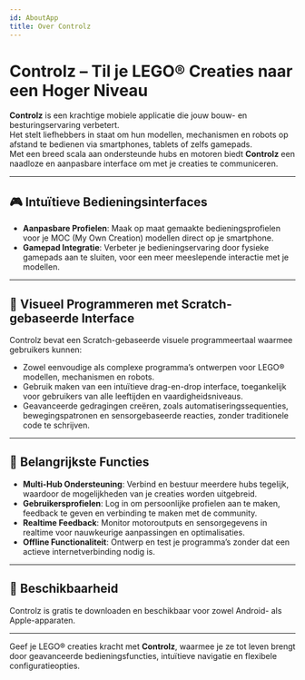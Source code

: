 ```yaml
---
id: AboutApp
title: Over Controlz
---
```


# Controlz – Til je LEGO® Creaties naar een Hoger Niveau

**Controlz** is een krachtige mobiele applicatie die jouw bouw- en besturingservaring verbetert.  
Het stelt liefhebbers in staat om hun modellen, mechanismen en robots op afstand te bedienen via smartphones, tablets of zelfs gamepads.  
Met een breed scala aan ondersteunde hubs en motoren biedt **Controlz** een naadloze en aanpasbare interface om met je creaties te communiceren.

---

## 🎮 Intuïtieve Bedieningsinterfaces

- **Aanpasbare Profielen**: Maak op maat gemaakte bedieningsprofielen voor je MOC (My Own Creation) modellen direct op je smartphone.
- **Gamepad Integratie**: Verbeter je bedieningservaring door fysieke gamepads aan te sluiten, voor een meer meeslepende interactie met je modellen.

---

## 🧱 Visueel Programmeren met Scratch-gebaseerde Interface

Controlz bevat een Scratch-gebaseerde visuele programmeertaal waarmee gebruikers kunnen:

- Zowel eenvoudige als complexe programma’s ontwerpen voor LEGO® modellen, mechanismen en robots.
- Gebruik maken van een intuïtieve drag-en-drop interface, toegankelijk voor gebruikers van alle leeftijden en vaardigheidsniveaus.
- Geavanceerde gedragingen creëren, zoals automatiseringssequenties, bewegingspatronen en sensorgebaseerde reacties, zonder traditionele code te schrijven.

---

## 🌟 Belangrijkste Functies

- **Multi-Hub Ondersteuning**: Verbind en bestuur meerdere hubs tegelijk, waardoor de mogelijkheden van je creaties worden uitgebreid.
- **Gebruikersprofielen**: Log in om persoonlijke profielen aan te maken, feedback te geven en verbinding te maken met de community.
- **Realtime Feedback**: Monitor motoroutputs en sensorgegevens in realtime voor nauwkeurige aanpassingen en optimalisaties.
- **Offline Functionaliteit**: Ontwerp en test je programma’s zonder dat een actieve internetverbinding nodig is.

---

## 📱 Beschikbaarheid

Controlz is gratis te downloaden en beschikbaar voor zowel Android- als Apple-apparaten.

---

Geef je LEGO® creaties kracht met **Controlz**, waarmee je ze tot leven brengt door geavanceerde bedieningsfuncties, intuïtieve navigatie en flexibele configuratieopties.